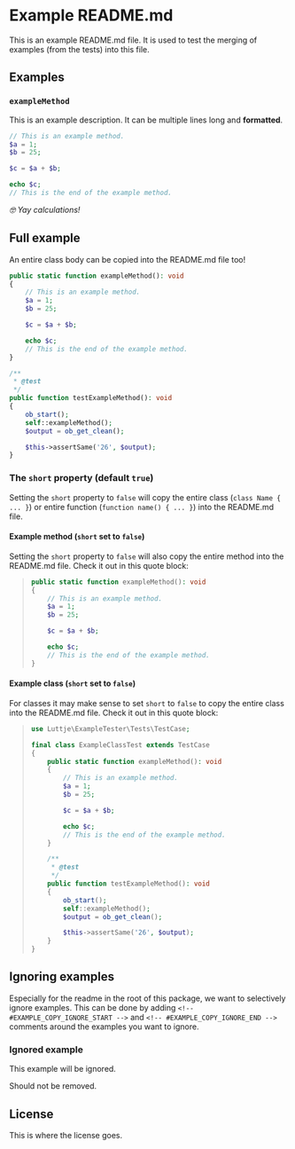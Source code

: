 # Example README.md

This is an example README.md file. It is used to test the merging of
examples (from the tests) into this file.

## Examples

### `exampleMethod`

This is an example description.
It can be multiple lines long and **formatted**.

<!-- #EXAMPLE_COPY_START = \Luttje\ExampleTester\Tests\Fixtures\ExampleClassTest::exampleMethod -->

```php
// This is an example method.
$a = 1;
$b = 25;

$c = $a + $b;

echo $c;
// This is the end of the example method.
```

<!-- #EXAMPLE_COPY_END -->

*🤓 Yay calculations!*

## Full example

An entire class body can be copied into the README.md file too!

<!-- #EXAMPLE_COPY_START = \Luttje\ExampleTester\Tests\Fixtures\ExampleClassTest -->

```php
public static function exampleMethod(): void
{
    // This is an example method.
    $a = 1;
    $b = 25;

    $c = $a + $b;

    echo $c;
    // This is the end of the example method.
}

/**
 * @test
 */
public function testExampleMethod(): void
{
    ob_start();
    self::exampleMethod();
    $output = ob_get_clean();

    $this->assertSame('26', $output);
}
```

<!-- #EXAMPLE_COPY_END -->

### The `short` property (default `true`)

Setting the `short` property to `false` will copy the entire class (`class Name { ... }`) or entire function (`function name() { ... }`) into the README.md file.

#### Example method (`short` set to `false`)

Setting the `short` property to `false` will also copy the entire method into the README.md file. Check it out in this quote block:

> <!-- #EXAMPLE_COPY_START = { "symbol": "\\Luttje\\ExampleTester\\Tests\\Fixtures\\ExampleClassTest::exampleMethod", "short": false } -->
>
> ```php
> public static function exampleMethod(): void
> {
>     // This is an example method.
>     $a = 1;
>     $b = 25;
>
>     $c = $a + $b;
>
>     echo $c;
>     // This is the end of the example method.
> }
> ```
>
> <!-- #EXAMPLE_COPY_END -->

#### Example class (`short` set to `false`)

For classes it may make sense to set `short` to `false` to copy the entire class into the README.md file. Check it out in this quote block:

> <!-- #EXAMPLE_COPY_START = { "symbol": "\\Luttje\\ExampleTester\\Tests\\Fixtures\\ExampleClassTest", "short": false } -->
>
> ```php
> use Luttje\ExampleTester\Tests\TestCase;
>
> final class ExampleClassTest extends TestCase
> {
>     public static function exampleMethod(): void
>     {
>         // This is an example method.
>         $a = 1;
>         $b = 25;
>
>         $c = $a + $b;
>
>         echo $c;
>         // This is the end of the example method.
>     }
>
>     /**
>      * @test
>      */
>     public function testExampleMethod(): void
>     {
>         ob_start();
>         self::exampleMethod();
>         $output = ob_get_clean();
>
>         $this->assertSame('26', $output);
>     }
> }
> ```
>
> <!-- #EXAMPLE_COPY_END -->

## Ignoring examples

Especially for the readme in the root of this package, we want to selectively ignore examples. This can be done by adding `<!-- #EXAMPLE_COPY_IGNORE_START -->` and `<!-- #EXAMPLE_COPY_IGNORE_END -->` comments around the examples you want to ignore.

<!-- #EXAMPLE_COPY_IGNORE_START -->

### Ignored example

This example will be ignored.

<!-- #EXAMPLE_COPY_START = { "symbol": "\\Luttje\\ExampleTester\\Tests\\Fixtures\\ExampleClassTest", "short": false } -->

Should not be removed.

<!-- #EXAMPLE_COPY_END -->

<!-- #EXAMPLE_COPY_IGNORE_END -->

## License

This is where the license goes.
